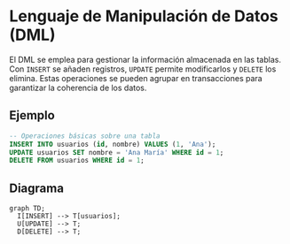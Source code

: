 # Lenguaje de Manipulación de Datos (DML)

El DML se emplea para gestionar la información almacenada en las tablas. Con `INSERT` se añaden registros, `UPDATE` permite modificarlos y `DELETE` los elimina. Estas operaciones se pueden agrupar en transacciones para garantizar la coherencia de los datos.

## Ejemplo
```sql
-- Operaciones básicas sobre una tabla
INSERT INTO usuarios (id, nombre) VALUES (1, 'Ana');
UPDATE usuarios SET nombre = 'Ana María' WHERE id = 1;
DELETE FROM usuarios WHERE id = 1;
```

## Diagrama
```mermaid
graph TD;
  I[INSERT] --> T[usuarios];
  U[UPDATE] --> T;
  D[DELETE] --> T;
```
